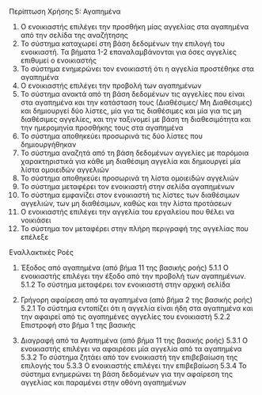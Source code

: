 Περίπτωση Χρήσης 5: Αγαπημένα

1. Ο ενοικιαστής επιλέγει την προσθήκη μίας αγγελίας στα αγαπημένα από την σελίδα της αναζήτησης
2. Το σύστημα καταχωρεί στη βάση δεδομένων την επιλογή του ενοικιαστή. Τα βήματα 1-2 επαναλαμβάνονται για όσες αγγελίες επιθυμεί ο ενοικιαστής
3. Το σύστημα ενημερώνει τον ενοικιαστή ότι η αγγελία προστέθηκε στα αγαπημένα
4. Ο ενοικιαστής επιλέγει την προβολή των αγαπημένων
5. Το σύστημα ανακτά από τη βάση δεδομένων τις αγγελίες που είναι στα αγαπημένα και την κατάσταση τους (Διαθέσιμες/ Μη Διαθέσιμες) και δημιουργεί δύο λίστες, μία για τις διαθέσιμες και μία για τις μη διαθέσιμες αγγελίες, και την ταξινομεί με βάση τη διαθεσιμότητα και την ημερομηνία προσθήκης τους στα αγαπημένα
6. Το σύστημα αποθηκεύει προσωρινά τις δύο λίστες που δημιουργήθηκαν
7. Το σύστημα αναζητά από τη βάση δεδομένων αγγελίες με παρόμοια χαρακτηριστικά για κάθε μη διαθέσιμη αγγελία και δημιουργεί μία λίστα ομοιειδών αγγελιών
8. Το σύστημα αποθηκεύει προσωρινά τη λίστα ομοιειδών αγγελιών
9. Το σύστημα μεταφέρει τον ενοικιαστή στην σελίδα αγαπημένων
10. Το σύστημα εμφανίζει στον ενοικιαστή τις λίστες των διαθέσιμων αγγελιών, των μη διαθέσιμων, καθώς και την λίστα προτάσεων
11. Ο ενοικιαστής επιλέγει την αγγελία του εργαλείου που θέλει να νοικιάσει
12. Το σύστημα τον μεταφέρει στην πλήρη περιγραφή της αγγελίας που επέλεξε

Εναλλακτικές Ροές
1. Έξοδος από αγαπημένα (από βήμα 11 της βασικής ροής)
5.1.1 Ο ενοικιαστής επιλέγει την έξοδο από την προβολή των αγαπημένων.
5.1.2 Το σύστημα μεταφέρει τον ενοικιαστή στην αρχική σελίδα

2. Γρήγορη αφαίρεση από τα αγαπημένα (από βήμα 2 της βασικής ροής)
5.2.1 Το σύστημα εντοπίζει ότι η αγγελία είναι ήδη στα αγαπημένα και την αφαιρεί από τις αγαπημένες αγγελίες του ενοικιαστή
5.2.2 Επιστροφή στο βήμα 1 της βασικής

3. Διαγραφή από τα Αγαπημένα (από βήμα 11 της βασικής ροής)
5.3.1 Ο ενοικιαστής επιλέγει να αφαιρέσει μία αγγελία από τα αγαπημένα
5.3.2 Το σύστημα ζητάει από τον ενοικιαστή την επιβεβαίωση της επιλογής του 
5.3.3 Ο ενοικιαστής επιλέγει την επιβεβαίωση
5.3.4 Το σύστημα ενημερώνει τη βάση δεδομένων για την αφαίρεση της αγγελίας και παραμένει στην οθόνη αγαπημένων
